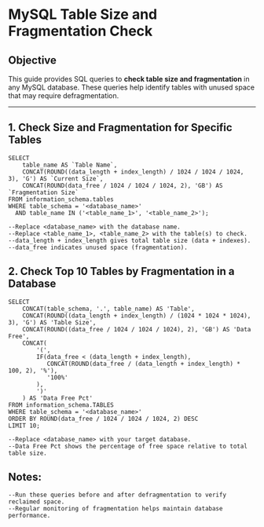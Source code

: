 # MySQL Table Size and Fragmentation Check

## Objective
This guide provides SQL queries to **check table size and fragmentation** in any MySQL database. These queries help identify tables with unused space that may require defragmentation.

---

## 1. Check Size and Fragmentation for Specific Tables

```
SELECT 
    table_name AS `Table Name`,
    CONCAT(ROUND((data_length + index_length) / 1024 / 1024 / 1024, 3), 'G') AS `Current Size`,
    CONCAT(ROUND(data_free / 1024 / 1024 / 1024, 2), 'GB') AS `Fragmentation Size`
FROM information_schema.tables
WHERE table_schema = '<database_name>'
  AND table_name IN ('<table_name_1>', '<table_name_2>');
  
--Replace <database_name> with the database name.
--Replace <table_name_1>, <table_name_2> with the table(s) to check.
--data_length + index_length gives total table size (data + indexes).
--data_free indicates unused space (fragmentation).
```
## 2. Check Top 10 Tables by Fragmentation in a Database
```
SELECT 
    CONCAT(table_schema, '.', table_name) AS 'Table',
    CONCAT(ROUND((data_length + index_length) / (1024 * 1024 * 1024), 3), 'G') AS 'Table Size',
    CONCAT(ROUND((data_free / 1024 / 1024 / 1024), 2), 'GB') AS 'Data Free',
    CONCAT(
        '(',
        IF(data_free < (data_length + index_length), 
           CONCAT(ROUND(data_free / (data_length + index_length) * 100, 2), '%'),
           '100%'
        ),
        ')'
    ) AS 'Data Free Pct'
FROM information_schema.TABLES
WHERE table_schema = '<database_name>'
ORDER BY ROUND(data_free / 1024 / 1024 / 1024, 2) DESC
LIMIT 10;

--Replace <database_name> with your target database.
--Data Free Pct shows the percentage of free space relative to total table size.
```
## Notes:
```
--Run these queries before and after defragmentation to verify reclaimed space.
--Regular monitoring of fragmentation helps maintain database performance.
```
